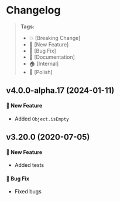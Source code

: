 Changelog
=========

> **Tags:**
> - :boom:       [Breaking Change]
> - :rocket:     [New Feature]
> - :bug:        [Bug Fix]
> - :memo:       [Documentation]
> - :house:      [Internal]
> - :nail_care:  [Polish]

## v4.0.0-alpha.17 (2024-01-11)

#### :rocket: New Feature

* Added `Object.isEmpty`

## v3.20.0 (2020-07-05)

#### :rocket: New Feature

* Added tests

#### :bug: Bug Fix

* Fixed bugs
